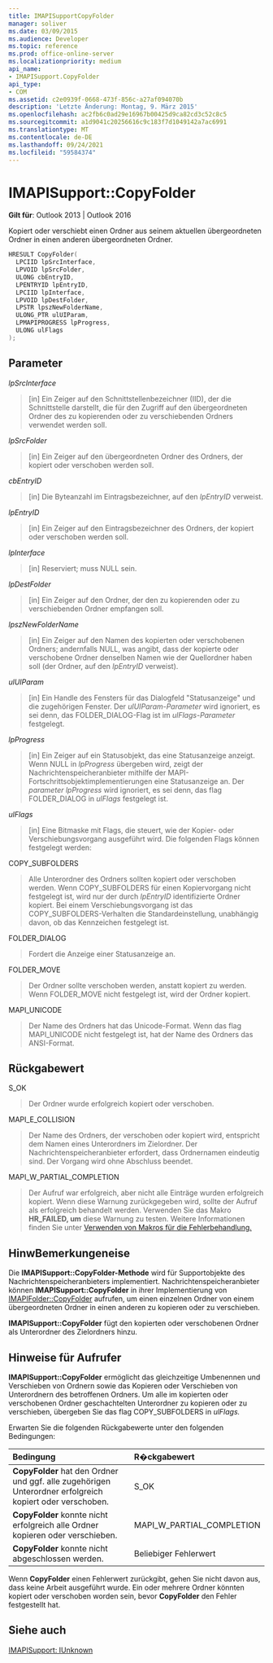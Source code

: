 ```yaml
---
title: IMAPISupportCopyFolder
manager: soliver
ms.date: 03/09/2015
ms.audience: Developer
ms.topic: reference
ms.prod: office-online-server
ms.localizationpriority: medium
api_name:
- IMAPISupport.CopyFolder
api_type:
- COM
ms.assetid: c2e0939f-0668-473f-856c-a27af094070b
description: 'Letzte Änderung: Montag, 9. März 2015'
ms.openlocfilehash: ac2fb6c0ad29e16967b00425d9ca82cd3c52c8c5
ms.sourcegitcommit: a1d9041c20256616c9c183f7d1049142a7ac6991
ms.translationtype: MT
ms.contentlocale: de-DE
ms.lasthandoff: 09/24/2021
ms.locfileid: "59584374"
---
```

# <a name="imapisupportcopyfolder"></a>IMAPISupport::CopyFolder

  
  
**Gilt für**: Outlook 2013 | Outlook 2016 
  
Kopiert oder verschiebt einen Ordner aus seinem aktuellen übergeordneten Ordner in einen anderen übergeordneten Ordner.
  
```cpp
HRESULT CopyFolder(
  LPCIID lpSrcInterface,
  LPVOID lpSrcFolder,
  ULONG cbEntryID,
  LPENTRYID lpEntryID,
  LPCIID lpInterface,
  LPVOID lpDestFolder,
  LPSTR lpszNewFolderName,
  ULONG_PTR ulUIParam,
  LPMAPIPROGRESS lpProgress,
  ULONG ulFlags
);
```

## <a name="parameters"></a>Parameter

 _lpSrcInterface_
  
> [in] Ein Zeiger auf den Schnittstellenbezeichner (IID), der die Schnittstelle darstellt, die für den Zugriff auf den übergeordneten Ordner des zu kopierenden oder zu verschiebenden Ordners verwendet werden soll.
    
 _lpSrcFolder_
  
> [in] Ein Zeiger auf den übergeordneten Ordner des Ordners, der kopiert oder verschoben werden soll. 
    
 _cbEntryID_
  
> [in] Die Byteanzahl im Eintragsbezeichner, auf den  _lpEntryID_ verweist.
    
 _lpEntryID_
  
> [in] Ein Zeiger auf den Eintragsbezeichner des Ordners, der kopiert oder verschoben werden soll. 
    
 _lpInterface_
  
> [in] Reserviert; muss NULL sein.
    
 _lpDestFolder_
  
> [in] Ein Zeiger auf den Ordner, der den zu kopierenden oder zu verschiebenden Ordner empfangen soll.
    
 _lpszNewFolderName_
  
> [in] Ein Zeiger auf den Namen des kopierten oder verschobenen Ordners; andernfalls NULL, was angibt, dass der kopierte oder verschobene Ordner denselben Namen wie der Quellordner haben soll (der Ordner, auf den  _lpEntryID_ verweist).
    
 _ulUIParam_
  
> [in] Ein Handle des Fensters für das Dialogfeld "Statusanzeige" und die zugehörigen Fenster. Der  _ulUIParam-Parameter_ wird ignoriert, es sei denn, das FOLDER_DIALOG-Flag ist im  _ulFlags-Parameter_ festgelegt. 
    
 _lpProgress_
  
> [in] Ein Zeiger auf ein Statusobjekt, das eine Statusanzeige anzeigt. Wenn NULL in  _lpProgress_ übergeben wird, zeigt der Nachrichtenspeicheranbieter mithilfe der MAPI-Fortschrittsobjektimplementierungen eine Statusanzeige an. Der  _parameter lpProgress_ wird ignoriert, es sei denn, das flag FOLDER_DIALOG in  _ulFlags_ festgelegt ist.
    
 _ulFlags_
  
> [in] Eine Bitmaske mit Flags, die steuert, wie der Kopier- oder Verschiebungsvorgang ausgeführt wird. Die folgenden Flags können festgelegt werden:
    
COPY_SUBFOLDERS 
  
> Alle Unterordner des Ordners sollten kopiert oder verschoben werden. Wenn COPY_SUBFOLDERS für einen Kopiervorgang nicht festgelegt ist, wird nur der durch  _lpEntryID_ identifizierte Ordner kopiert. Bei einem Verschiebungsvorgang ist das COPY_SUBFOLDERS-Verhalten die Standardeinstellung, unabhängig davon, ob das Kennzeichen festgelegt ist. 
    
FOLDER_DIALOG 
  
> Fordert die Anzeige einer Statusanzeige an.
    
FOLDER_MOVE 
  
> Der Ordner sollte verschoben werden, anstatt kopiert zu werden. Wenn FOLDER_MOVE nicht festgelegt ist, wird der Ordner kopiert.
    
MAPI_UNICODE 
  
> Der Name des Ordners hat das Unicode-Format. Wenn das flag MAPI_UNICODE nicht festgelegt ist, hat der Name des Ordners das ANSI-Format.
    
## <a name="return-value"></a>Rückgabewert

S_OK 
  
> Der Ordner wurde erfolgreich kopiert oder verschoben.
    
MAPI_E_COLLISION 
  
> Der Name des Ordners, der verschoben oder kopiert wird, entspricht dem Namen eines Unterordners im Zielordner. Der Nachrichtenspeicheranbieter erfordert, dass Ordnernamen eindeutig sind. Der Vorgang wird ohne Abschluss beendet.
    
MAPI_W_PARTIAL_COMPLETION 
  
> Der Aufruf war erfolgreich, aber nicht alle Einträge wurden erfolgreich kopiert. Wenn diese Warnung zurückgegeben wird, sollte der Aufruf als erfolgreich behandelt werden. Verwenden Sie das Makro **HR_FAILED, um** diese Warnung zu testen. Weitere Informationen finden Sie unter [Verwenden von Makros für die Fehlerbehandlung.](using-macros-for-error-handling.md)
    
## <a name="remarks"></a>HinwBemerkungeneise

Die **IMAPISupport::CopyFolder-Methode** wird für Supportobjekte des Nachrichtenspeicheranbieters implementiert. Nachrichtenspeicheranbieter können **IMAPISupport::CopyFolder** in ihrer Implementierung von [IMAPIFolder::CopyFolder](imapifolder-copyfolder.md) aufrufen, um einen einzelnen Ordner von einem übergeordneten Ordner in einen anderen zu kopieren oder zu verschieben. 
  
 **IMAPISupport::CopyFolder** fügt den kopierten oder verschobenen Ordner als Unterordner des Zielordners hinzu. 
  
## <a name="notes-to-callers"></a>Hinweise für Aufrufer

 **IMAPISupport::CopyFolder** ermöglicht das gleichzeitige Umbenennen und Verschieben von Ordnern sowie das Kopieren oder Verschieben von Unterordnern des betroffenen Ordners. Um alle im kopierten oder verschobenen Ordner geschachtelten Unterordner zu kopieren oder zu verschieben, übergeben Sie das flag COPY_SUBFOLDERS in _ulFlags._ 
  
Erwarten Sie die folgenden Rückgabewerte unter den folgenden Bedingungen:
  
|**Bedingung**|**R�ckgabewert**|
|:-----|:-----|
|**CopyFolder** hat den Ordner und ggf. alle zugehörigen Unterordner erfolgreich kopiert oder verschoben.  <br/> |S_OK  <br/> |
|**CopyFolder** konnte nicht erfolgreich alle Ordner kopieren oder verschieben.  <br/> |MAPI_W_PARTIAL_COMPLETION  <br/> |
|**CopyFolder** konnte nicht abgeschlossen werden.  <br/> |Beliebiger Fehlerwert  <br/> |
   
Wenn **CopyFolder** einen Fehlerwert zurückgibt, gehen Sie nicht davon aus, dass keine Arbeit ausgeführt wurde. Ein oder mehrere Ordner könnten kopiert oder verschoben worden sein, bevor **CopyFolder** den Fehler festgestellt hat. 
  
## <a name="see-also"></a>Siehe auch



[IMAPISupport: IUnknown](imapisupportiunknown.md)

